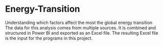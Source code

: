 # Energy-Transition
Understanding which factors affect the most the global energy transition
The data for this analysis comes from multiple sources. It is combined and structured in Power BI and exported as an Excel file. The resulting Excel file is the input for the programs in this project.
